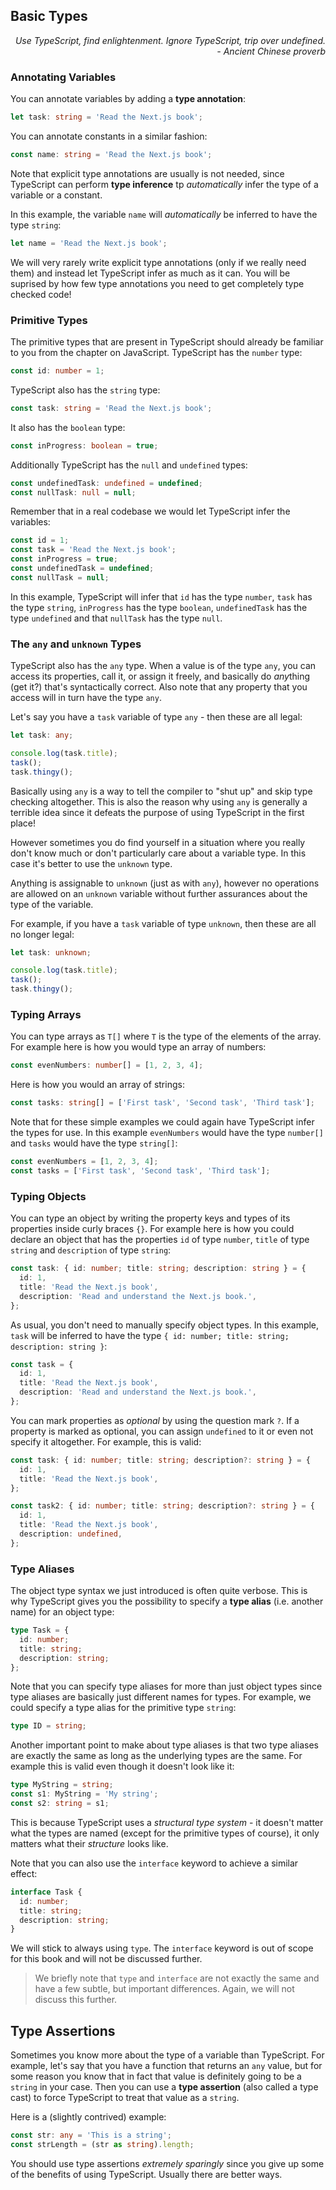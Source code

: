 ## Basic Types

<div style="text-align: right"> <i> Use TypeScript, find enlightenment. Ignore TypeScript, trip over undefined. <br> - Ancient Chinese proverb </i> </div>

### Annotating Variables

You can annotate variables by adding a **type annotation**:

```ts
let task: string = 'Read the Next.js book';
```

You can annotate constants in a similar fashion:

```ts
const name: string = 'Read the Next.js book';
```

Note that explicit type annotations are usually is not needed, since TypeScript can perform **type inference** tp _automatically_ infer the type of a variable or a constant.

In this example, the variable `name` will _automatically_ be inferred to have the type `string`:

```ts
let name = 'Read the Next.js book';
```

We will very rarely write explicit type annotations (only if we really need them) and instead let TypeScript infer as much as it can.
You will be suprised by how few type annotations you need to get completely type checked code!

### Primitive Types

The primitive types that are present in TypeScript should already be familiar to you from the chapter on JavaScript.
TypeScript has the `number` type:

```ts
const id: number = 1;
```

TypeScript also has the `string` type:

```ts
const task: string = 'Read the Next.js book';
```

It also has the `boolean` type:

```ts
const inProgress: boolean = true;
```

Additionally TypeScript has the `null` and `undefined` types:

```ts
const undefinedTask: undefined = undefined;
const nullTask: null = null;
```

Remember that in a real codebase we would let TypeScript infer the variables:

```ts
const id = 1;
const task = 'Read the Next.js book';
const inProgress = true;
const undefinedTask = undefined;
const nullTask = null;
```

In this example, TypeScript will infer that `id` has the type `number`, `task` has the type `string`, `inProgress` has the type `boolean`, `undefinedTask` has the type `undefined` and that `nullTask` has the type `null`.

### The `any` and `unknown` Types

TypeScript also has the `any` type.
When a value is of the type `any`, you can access its properties, call it, or assign it freely, and basically do *any*thing (get it?) that's syntactically correct.
Also note that any property that you access will in turn have the type `any`.

Let's say you have a `task` variable of type `any` - then these are all legal:

```ts
let task: any;

console.log(task.title);
task();
task.thingy();
```

Basically using `any` is a way to tell the compiler to "shut up" and skip type checking altogether.
This is also the reason why using `any` is generally a terrible idea since it defeats the purpose of using TypeScript in the first place!

However sometimes you do find yourself in a situation where you really don't know much or don't particularly care about a variable type.
In this case it's better to use the `unknown` type.

Anything is assignable to `unknown` (just as with `any`), however no operations are allowed on an `unknown` variable without further assurances about the type of the variable.

For example, if you have a `task` variable of type `unknown`, then these are all no longer legal:

```ts
let task: unknown;

console.log(task.title);
task();
task.thingy();
```

### Typing Arrays

You can type arrays as `T[]` where `T` is the type of the elements of the array.
For example here is how you would type an array of numbers:

```ts
const evenNumbers: number[] = [1, 2, 3, 4];
```

Here is how you would an array of strings:

```ts
const tasks: string[] = ['First task', 'Second task', 'Third task'];
```

Note that for these simple examples we could again have TypeScript infer the types for use.
In this example `evenNumbers` would have the type `number[]` and `tasks` would have the type `string[]`:

```ts
const evenNumbers = [1, 2, 3, 4];
const tasks = ['First task', 'Second task', 'Third task'];
```

### Typing Objects

You can type an object by writing the property keys and types of its properties inside curly braces `{}`.
For example here is how you could declare an object that has the properties `id` of type `number`, `title` of type `string` and `description` of type `string`:

```ts
const task: { id: number; title: string; description: string } = {
  id: 1,
  title: 'Read the Next.js book',
  description: 'Read and understand the Next.js book.',
};
```

As usual, you don't need to manually specify object types.
In this example, `task` will be inferred to have the type `{ id: number; title: string; description: string }`:

```ts
const task = {
  id: 1,
  title: 'Read the Next.js book',
  description: 'Read and understand the Next.js book.',
};
```

You can mark properties as _optional_ by using the question mark `?`.
If a property is marked as optional, you can assign `undefined` to it or even not specify it altogether.
For example, this is valid:

```ts
const task: { id: number; title: string; description?: string } = {
  id: 1,
  title: 'Read the Next.js book',
};

const task2: { id: number; title: string; description?: string } = {
  id: 1,
  title: 'Read the Next.js book',
  description: undefined,
};
```

### Type Aliases

The object type syntax we just introduced is often quite verbose.
This is why TypeScript gives you the possibility to specify a **type alias** (i.e. another name) for an object type:

```ts
type Task = {
  id: number;
  title: string;
  description: string;
};
```

Note that you can specify type aliases for more than just object types since type aliases are basically just different names for types.
For example, we could specify a type alias for the primitive type `string`:

```ts
type ID = string;
```

Another important point to make about type aliases is that two type aliases are exactly the same as long as the underlying types are the same.
For example this is valid even though it doesn't look like it:

```ts
type MyString = string;
const s1: MyString = 'My string';
const s2: string = s1;
```

This is because TypeScript uses a _structural type system_ - it doesn't matter what the types are named (except for the primitive types of course), it only matters what their _structure_ looks like.

Note that you can also use the `interface` keyword to achieve a similar effect:

```ts
interface Task {
  id: number;
  title: string;
  description: string;
}
```

We will stick to always using `type`.
The `interface` keyword is out of scope for this book and will not be discussed further.

> We briefly note that `type` and `interface` are not exactly the same and have a few subtle, but important differences.
> Again, we will not discuss this further.

## Type Assertions

Sometimes you know more about the type of a variable than TypeScript.
For example, let's say that you have a function that returns an `any` value, but for some reason you know that in fact that value is definitely going to be a `string` in your case.
Then you can use a **type assertion** (also called a type cast) to force TypeScript to treat that value as a `string`.

Here is a (slightly contrived) example:

```ts
const str: any = 'This is a string';
const strLength = (str as string).length;
```

You should use type assertions _extremely sparingly_ since you give up some of the benefits of using TypeScript.
Usually there are better ways.
